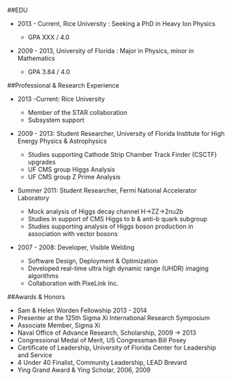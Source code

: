 ##EDU 

* 2013 - Current, Rice University : Seeking a PhD in Heavy Ion Physics  
	* GPA XXX / 4.0
  
* 2009 - 2013, University of Florida : Major in Physics, minor in Mathematics
	* GPA 3.84 / 4.0

##Professional & Research Experience

* 2013 -Current: Rice University    
	* Member of the STAR collaboration  
	* Subsystem support  

* 2009 - 2013: Student Researcher, University of Florida Institute for High Energy Physics & Astrophysics   
	* Studies supporting Cathode Strip Chamber Track Finder (CSCTF) upgrades  
	* UF CMS group Higgs Analysis  
	* UF CMS group Z Prime Analysis  

* Summer 2011: Student Researcher, Fermi National Accelerator Laboratory   
	* Mock analysis of Higgs decay channel H->ZZ->2nu2b  
	* Studies in support of CMS Higgs to b & anti-b quark subgroup  
	* Studies supporting analysis of Higgs boson production in association   with vector bosons  

* 2007 - 2008: Developer, Visible Welding  
	* Software Design, Deployment & Optimization  
	* Developed real-time ultra high dynamic range (UHDR) imaging algorithms  
	* Collaboration with PixeLink Inc.

##Awards & Honors
* Sam & Helen Worden Fellowship 2013 - 2014
* Presenter at the 125th Sigma Xi International Research Symposium  
* Associate Member, Sigma Xi  
* Naval Office of Advance Research, Scholarship, 2009 -> 2013  
* Congressional Medal of Merit, US Congressman Bill Posey    
* Certificate of Leadership, University of Florida Center for Leadership and Service  
* 4 Under 40 Finalist, Community Leadership, LEAD Brevard  
* Ying Grand Award & Ying Scholar, 2006, 2009  
